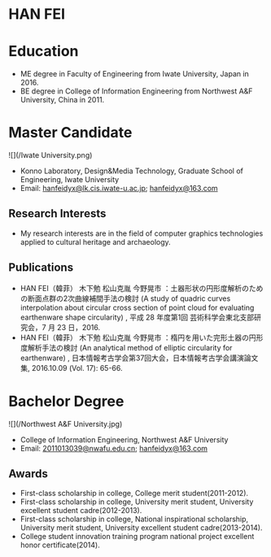 # HAN FEI  
  
  
# Education
- ME degree in Faculty of Engineering from Iwate University, Japan in 2016.
- BE degree in College of Information Engineering from Northwest A&F University, China in 2011.
  
  
# Master Candidate
![](/Iwate University.png)
- Konno Laboratory, Design&Media Technology, Graduate School of Engineering, Iwate University 
- Email: hanfeidyx@lk.cis.iwate-u.ac.jp; hanfeidyx@163.com
  
  
## Research Interests
- My research interests are in the field of computer graphics technologies applied to cultural heritage and archaeology.
  
  
## Publications
- HAN FEI（韓菲） 木下勉   松山克胤   今野晃市 ：土器形状の円形度解析のための断面点群の2次曲線補間手法の検討 (A study of quadric curves interpolation about circular cross section of point cloud for evaluating earthenware shape circularity) , 平成 28 年度第1回 芸術科学会東北支部研究会，7 月 23 日，2016.
- HAN FEI（韓菲） 木下勉   松山克胤   今野晃市 ：楕円を用いた完形土器の円形度解析手法の検討 (An analytical method of elliptic circularity for earthenware) , 日本情報考古学会第37回大会，日本情報考古学会講演論文集, 2016.10.09 (Vol. 17): 65-66.
  
  
# Bachelor Degree 
![](/Northwest A&F University.jpg)
- College of Information Engineering, Northwest A&F University
- Email: 2011013039@nwafu.edu.cn; hanfeidyx@163.com
  
  
## Awards
- First-class scholarship in college, College merit student(2011-2012).
- First-class scholarship in college, University merit student, University excellent student cadre(2012-2013).
- First-class scholarship in college, National inspirational scholarship, University merit student, University excellent student cadre(2013-2014).
- College student innovation training program national project excellent honor certificate(2014).
